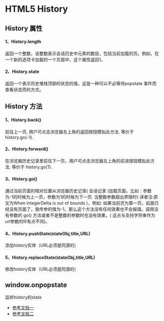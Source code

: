 # HTML5 History
## History 属性
#### 1、History.length
返回一个整数，该整数表示会话历史中元素的数目，包括当前加载的页。例如，在一个新的选项卡加载的一个页面中，这个属性返回1。
#### 2、History.state
返回一个表示历史堆栈顶部的状态的值。这是一种可以不必等待popstate 事件而查看状态而的方式。
## History 方法
#### 1、History.back()
前往上一页, 用户可点击浏览器左上角的返回按钮模拟此方法. 等价于 history.go(-1).
#### 2、History.forward()
在浏览器历史记录里前往下一页，用户可点击浏览器左上角的前进按钮模拟此方法. 等价于 history.go(1).
#### 3、History.go()
通过当前页面的相对位置从浏览器历史记录( 会话记录 )加载页面。比如：参数为-1的时候为上一页，参数为1的时候为下一页. 当整数参数超出界限时( 译者注:原文为When integerDelta is out of bounds )，例如: 如果当前页为第一页，前面已经没有页面了，我传参的值为-1，那么这个方法没有任何效果也不会报错。调用没有参数的 go() 方法或者不是整数的参数时也没有效果。( 这点与支持字符串作为url参数的IE有点不同)。
#### 4、History.pushState(stateObj,title,URL)
添加history实体（URL必须是同源的）
#### 5、History.replaceState(stateObj,title,URL)
修改history实体（URL必须是同源的）
## window.onpopstate
监听history的state
- [参考文档一](https://developer.mozilla.org/zh-CN/docs/Web/API/History)
- [参考文档二](http://www.zhangxinxu.com/wordpress/2013/06/html5-history-api-pushstate-replacestate-ajax/)
